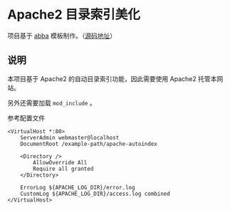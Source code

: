 # Apache2 目录索引美化

项目基于 [abba](https://abba.jml.bzh/) 模板制作。（[源码地址](https://github.com/jmlemetayer/abba)）

## 说明

本项目基于 Apache2 的自动目录索引功能，因此需要使用 Apache2 托管本网站。

另外还需要加载 `mod_include` 。

参考配置文件

```apache2
<VirtualHost *:80>
    ServerAdmin webmaster@localhost
    DocumentRoot /example-path/apache-autoindex

    <Directory />
        AllowOverride All
        Require all granted
    </Directory>

    ErrorLog ${APACHE_LOG_DIR}/error.log
    CustomLog ${APACHE_LOG_DIR}/access.log combined
</VirtualHost>
```